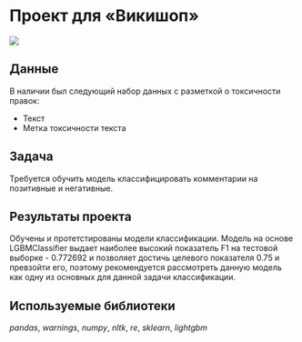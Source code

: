 # Проект для «Викишоп»

![](https://img.shields.io/badge/status-completed-green])

## Данные

В наличии был следующий набор данных с разметкой о токсичности правок:
- Текст
- Метка токсичности текста

## Задача

Требуется обучить модель классифицировать комментарии на позитивные и негативные.  

## Результаты проекта

Обучены и протетстированы модели классификации. Модель на основе LGBMClassifier выдает наиболее высокий показатель F1 на тестовой выборке - 0.772692 и позволяет достичь целевого показателя 0.75 и превзойти его, поэтому рекомендуется рассмотреть данную модель как одну из основных для данной задачи классификации.

## Используемые библиотеки
*pandas*, *warnings*, *numpy*, *nltk*, *re*, *sklearn*, *lightgbm*
